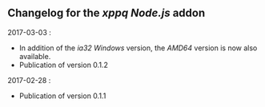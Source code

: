## Changelog for the _xppq_ *Node.js* addon #


2017-03-03 :
- In addition of the *ia32* *Windows* version, the *AMD64* version is now also available.
- Publication of version 0.1.2

2017-02-28 :
- Publication of version 0.1.1